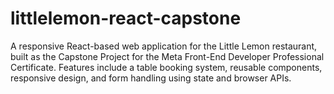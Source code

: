 # littlelemon-react-capstone
A responsive React-based web application for the Little Lemon restaurant, built as the Capstone Project for the Meta Front-End Developer Professional Certificate. Features include a table booking system, reusable components, responsive design, and form handling using state and browser APIs.
